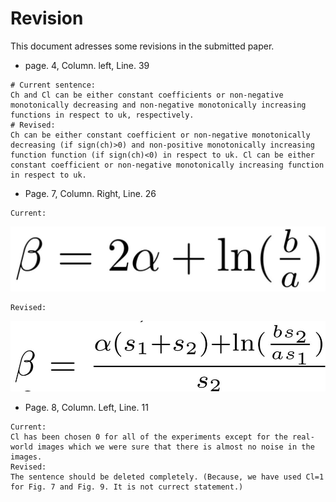 # Revision
This document adresses some revisions in the submitted paper.
- page. 4, Column. left, Line. 39
```
# Current sentence:
Ch and Cl can be either constant coefficients or non-negative monotonically decreasing and non-negative monotonically increasing functions in respect to uk, respectively.
# Revised:
Ch can be either constant coefficient or non-negative monotonically decreasing (if sign(ch)>0) and non-positive monotonically increasing function function (if sign(ch)<0) in respect to uk. Cl can be either constant coefficient or non-negative monotonically increasing function in respect to uk.
```
- Page. 7, Column. Right, Line. 26
```
Current:
```
![1](https://github.com/onionhub/TIP/blob/Drafts/Currentbeta.JPG)
```
Revised:
```
![2](https://github.com/onionhub/TIP/blob/Drafts/Revisedbeta.JPG)
- Page. 8, Column. Left, Line. 11
```
Current:
Cl has been chosen 0 for all of the experiments except for the real-world images which we were sure that there is almost no noise in the images.
Revised:
The sentence should be deleted completely. (Because, we have used Cl=1 for Fig. 7 and Fig. 9. It is not currect statement.)
```
